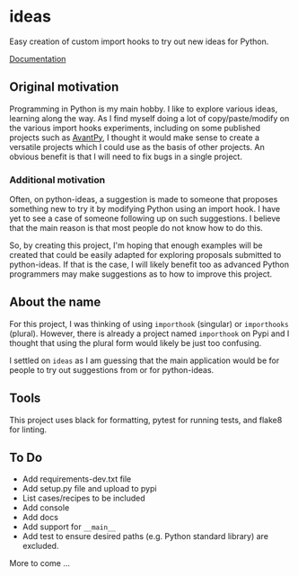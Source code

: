 # ideas
Easy creation of custom import hooks to try out new ideas for Python.

[Documentation](https://aroberge.github.io/ideas/docs/html/)

## Original motivation

Programming in Python is my main hobby. I like to explore various
ideas, learning along the way.
As I find myself doing a lot of copy/paste/modify on the various import
hooks experiments, including on some published projects such as
[AvantPy](https://aroberge.github.io/avantpy/docs/html/),
I thought it would make sense to create a versatile projects which I could
use as the basis of other projects.  An obvious benefit is that I will
need to fix bugs in a single project.

### Additional motivation

Often, on python-ideas, a suggestion is made to someone that proposes something
new to try it by modifying Python using an import hook.
I have yet to see a case of someone following up on such suggestions.
I believe that the main reason is that most people do not know how to
do this.

So, by creating this project, I'm hoping that enough examples will
be created that could be easily adapted for exploring proposals
submitted to python-ideas. If that is the case, I will likely benefit
too as advanced Python programmers may make suggestions as to how
to improve this project.

## About the name

For this project, I was thinking of using `importhook` (singular) or
`importhooks` (plural). However, there is already a project named
`importhook` on Pypi and I thought that using the plural form would
likely be just too confusing.

I settled on `ideas` as I am guessing that the main application would be
for people to try out suggestions from or for python-ideas.

## Tools

This project uses black for formatting, pytest for running tests,
and flake8 for linting.


## To Do

- Add requirements-dev.txt file
- Add setup.py file and upload to pypi
- List cases/recipes to be included
- Add console
- Add docs
- Add support for `__main__`
- Add test to ensure desired paths (e.g. Python standard library) are excluded.


More to come ...
